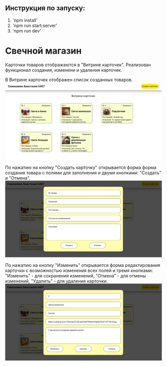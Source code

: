 ## Инструкция по запуску:

1. 'npm install'
2. 'npm run start:server'
3. 'npm run dev'

# Свечной магазин

Карточки товаров отображаются в "Витрине карточек".
Реализован функционал создания, изменени и удаления карточек.

В Витрине карточек отображен список созданных товаров.
![image](https://github.com/SmekAna/WebProg2023/blob/task4-AJAX/task4/assets/1.jpg?raw=true)

По нажатию на кнопку "Создать карточку" открывается форма форма создания товара с полями для заполнения и двумя кнопками: "Создать" и "Отмена".
![image](https://github.com/SmekAna/WebProg2023/blob/task4-AJAX/task4/assets/2.jpg?raw=true)

По нажатию на кнопку "Изменить" открывается форма редактирования карточки с возможностью изменения всех полей и тремя кнопками: "Изменить" - для сохранения изменений, "Отмена" - для отмены изменений, "Удалить" - для удаления карточки.
![image](https://github.com/SmekAna/WebProg2023/blob/task4-AJAX/task4/assets/3.jpg?raw=true)
